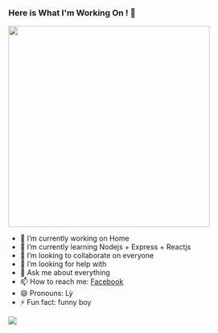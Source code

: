 ### Here is What I'm Working On !  👋

<img with="500" height="400" src="https://images.unsplash.com/photo-1468971050039-be99497410af?ixlib=rb-1.2.1&ixid=eyJhcHBfaWQiOjEyMDd9&auto=format&fit=crop&w=1490&q=80">

- 🔭 I’m currently working on Home
- 🌱 I’m currently learning Nodejs + Express + Reactjs
- 👯 I’m looking to collaborate on everyone
- 🤔 I’m looking for help with 
- 💬 Ask me about everything
- 📫 How to reach me: [Facebook](https://www.facebook.com/huytran.16.02.98/)
- 😄 Pronouns: Lỳ
- ⚡ Fun fact: funny boy

![](https://media1.giphy.com/media/l3nSWRgDAparB8ad2/giphy.gif)
